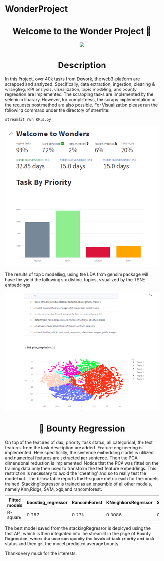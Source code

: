 # WonderProject
<h1 align="center">Welcome to the Wonder Project 👋</h1>
<p align="center">
  <img src="https://dework.xyz/board.jpeg" />
</p>
<h1 align="center"> Description </h1>
In this Project, over 40k tasks from Dework, the web3-platform are scrapped and analyzed. Specifically, data extraction, ingestion, cleaning & wrangling, KPI analysis, visualization, topic modeling, and bounty regression are implemented. The scrapping tasks are implemented by the selenium libarary. However, for completness, the scrapy implementation or the requests post method are also possible.
For Visualization please run the following command under the directory of stremlite:

```sh
streamlit run KPIs.py
```
<p align="center">
  <img src="https://github.com/x2125001/WonderProject/blob/1070631df9a564a6f674a655367716b484226610/pp.png" />
</p>

The results of topic modelling, using the LDA from gensim package will have the yield the following six distinct topics, visualized by the TSNE embeddings 
<p align="center">
  <img src="https://github.com/x2125001/WonderProject/blob/93c36db8fa9a284ac16db6278a8c75b5de6669aa/e.PNG" />
</p>

<h1 align="center"> 🚀 Bounty Regression </h1>
On top of the features of dao, priority, task status, all categorical, the text features from the task description are added. Feature engineering is implemented. Here specifically, the sentence embedding model is utilized and numerical features are extracted per sentence. Then the PCA dimensional reduction is implemented. Notice that the PCA was fitted on the training data only then used to transform the test feature embeddings. This restriction is necessary to avoid the 'cheating' and so to really test the model out. 
The below table reports the R-square metric each for the models trained. StackingRegressor is trained as an ensemble of all other models, namely Knn,Ridge, SVM, xgb,and randomforest. 

Fitted models | boosting_regressor | RandomForest | KNeighborsRegressor | StackingRegressor | Ridge | xgb
--- | --- | --- | --- |--- |--- |--- 
R-square | 0.287 | 0.234 | 0.3086 | 0.3587 | 0.1540 | 0.2134

The best model saved from the  stackingRegressor is deployed using the fast API, which is then integrated into the streamlit in the page of Bounty Regression, where the user can specify the levels of task priority and task status and then get the model predicted average bounty

Thanks very much for the interests.



